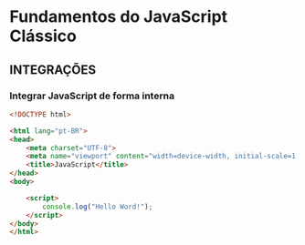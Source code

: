 # Fundamentos do JavaScript Clássico

## INTEGRAÇÕES

### Integrar JavaScript de forma interna

~~~ html
<!DOCTYPE html>

<html lang="pt-BR">
<head>
    <meta charset="UTF-8">
    <meta name="viewport" content="width=device-width, initial-scale=1.0">
    <title>JavaScript</title>
</head>
<body>

    <script>
        console.log("Hello Word!");
    </script>
</body>
</html>
~~~